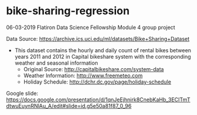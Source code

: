 # bike-sharing-regression
06-03-2019 Flatiron Data Science Fellowship Module 4 group project 

Data Source: https://archive.ics.uci.edu/ml/datasets/Bike+Sharing+Dataset 
  *  This dataset contains the hourly and daily count of rental bikes between years 2011 and 2012 in Capital bikeshare system with the corresponding weather and seasonal information 
      * Original Source: http://capitalbikeshare.com/system-data 
      * Weather Information: http://www.freemeteo.com 
      * Holiday Schedule: http://dchr.dc.gov/page/holiday-schedule
  
 Google slide: https://docs.google.com/presentation/d/1qnJeEjhnirk8CnebKaHb_3ECITmTdtwuEuynRNlAu_A/edit#slide=id.g5e50a81f87_0_96

  
